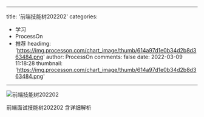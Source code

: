 
---
title: '前端技能树202202'
categories: 
 - 学习
 - ProcessOn
 - 推荐
headimg: 'https://img.processon.com/chart_image/thumb/614a97d1e0b34d2b8d363484.png'
author: ProcessOn
comments: false
date: 2022-03-09 11:18:28
thumbnail: 'https://img.processon.com/chart_image/thumb/614a97d1e0b34d2b8d363484.png'
---

<div>   
<img class="thumb" alt="前端技能树202202" src="https://img.processon.com/chart_image/thumb/614a97d1e0b34d2b8d363484.png" referrerpolicy="no-referrer">
<p>前端面试技能树202202 含详细解析</p>  
</div>
            